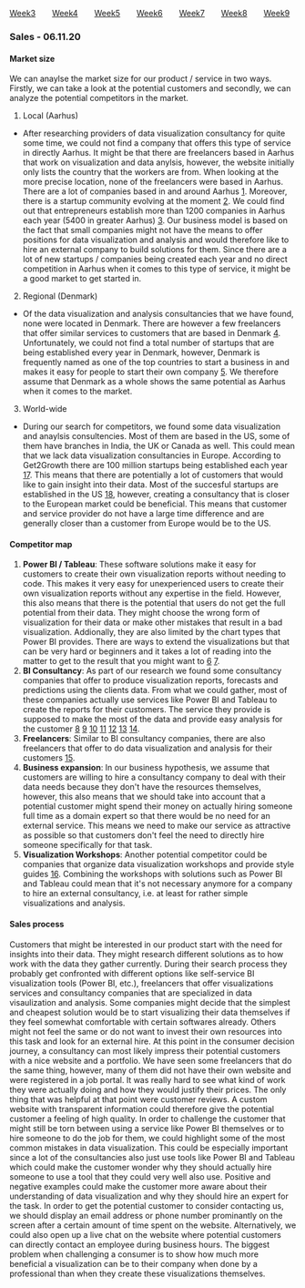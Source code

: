 [Week3](../README.md) &ensp;&ensp;&ensp; [Week4](./week4.md) &ensp;&ensp;&ensp; [Week5](./week5.md) &ensp;&ensp;&ensp; [Week6](./week6.md)
&ensp;&ensp;&ensp; [Week7](./week7.md) &ensp;&ensp;&ensp; [Week8](./week8.md) &ensp;&ensp;&ensp; [Week9](./week9.md)

### Sales - 06.11.20

#### Market size 

We can anaylse the market size for our product / service in two ways. Firstly, we can take a look at the potential customers and secondly, we can analyze the potential competitors in the market.

1. Local (Aarhus)
  - After researching providers of data visualization consultancy for quite some time, we could not find a company that offers this type of service in directly Aarhus. It might be that there are freelancers based in Aarhus that work on visualization and data anylsis, however, the website initially only lists the country that the workers are from. When looking at the more precise location, none of the freelancers were based in Aarhus. 
There are a lot of companies based in and around Aarhus [1]. Moreover, there is a startup community evolving at the moment [2]. We could find out that entrepreneurs establish more than 1200 companies in Aarhus each year (5400 in greater Aarhus) [3]. Our business model is based on the fact that small companies might not have the means to offer positions for data visualization and analysis and would therefore like to hire an external company to build solutions for them. Since there are a lot of new startups / companies being created each year and no direct competition in Aarhus when it comes to this type of service, it might be a good market to get started in. 
2. Regional (Denmark) 
- Of the data visualization and analysis consultancies that we have found, none were located in Denmark. There are however a few freelancers that offer similar services to customers that are based in Denmark [4]. 
Unfortunately, we could not find a total number of startups that are being established every year in Denmark, however, Denmark is frequently named as one of the top countries to start a business in and makes it easy for people to start their own company [5]. We therefore assume that Denmark as a whole shows the same potential as Aarhus when it comes to the market. 
3. World-wide
- During our search for competitors, we found some data visualization and anaylsis consultencies. Most of them are based in the US, some of them have branches in India, the UK or Canada as well. This could mean that we lack data visualization consultancies in Europe. 
According to Get2Growth there are 100 million startups being established each year [17]. This means that there are potentially a lot of customers that would like to gain insight into their data. Most of the succesful startups are established in the US [18], however, creating a consultancy that is closer to the European market could be beneficial. This means that customer and service provider do not have a large time difference and are generally closer than a customer from Europe would be to the US. 

[1]: https://www.crunchbase.com/hub/aarhus-companies 
[2]: https://www.aarsome.com 
[3]: https://citybrand.aarhus.dk/media/36053/2019-05-28_do_business_with_aarhus_.pdf
[4]: https://www.upwork.com/l/dk/data-visualization-freelancers/
[5]: https://startupdenmark.info/why-denmark
[17]: https://get2growth.com/how-many-startups/
[18]: https://www.marshall.usc.edu/faculty-research/centers-excellence/center-global-innovation/startup-index-nations-regions

#### Competitor map 
1. __Power BI / Tableau__: These software solutions make it easy for customers to create their own visualization reports without needing to code. This makes it very easy for unexperienced users to create their own visualization reports without any expertise in the field. However, this also means that there is the potential that users do not get the full potential from their data. They might choose the wrong form of visualization for their data or make other mistakes that result in a bad visualization. Addionally, they are also limited by the chart types that Power BI provides. There are ways to extend the visualizations but that can be very hard or beginners and it takes a lot of reading into the matter to get to the result that you might want to [6] [7]. 
2. __BI Consultancy__: As part of our research we found some consultancy companies that offer to produce visualization reports, forecasts and predictions using the clients data. From what we could gather, most of these companies actually use services like Power BI and Tableau to create the reports for their customers. The service they provide is supposed to make the most of the data and provide easy analysis for the customer [8] [9] [10] [11] [12] [13] [14].
3. __Freelancers__: Similar to BI consultancy companies, there are also freelancers that offer to do data visualization and analysis for their customers [15].
4. __Business expansion__: In our business hypothesis, we assume that customers are willing to hire a consultancy company to deal with their data needs because they don't have the resources themselves, however, this also means that we should take into account that a potential customer might spend their money on actually hiring someone full time as a domain expert so that there would be no need for an external service. This means we need to make our service as attractive as possible so that customers don't feel the need to directly hire someone specifically for that task. 
5. __Visualization Workshops__: Another potential competitor could be companies that organize data visualization workshops and provide style guides [16]. Combining the workshops with solutions such as Power BI and Tableau could mean that it's not necessary anymore for a company to hire an external consultancy, i.e. at least for rather simple visualizations and analysis. 

[6]: https://powerbi.microsoft.com/en-us/ 
[7]: https://www.tableau.com
[8]: https://www.iflexion.com/business-intelligence/data-visualization
[9]: https://www.scnsoft.com/services/data-visualization
[10]: https://softcrylic.com/data-visualization-services/
[11]: https://www.blastanalytics.com/data-visualization-consulting
[12]: https://wciconsulting.com/bi-consulting-services/business-intelligence-consulting/data-visualization-consulting/
[13]: https://www.softwebsolutions.com/data-visualization-consulting.html
[14]: https://www.appnovation.com/data-analytics/data-visualization-consultants
[15]: https://www.upwork.com/l/dk/data-visualization-freelancers/
[16]: https://www.datalabsagency.com

#### Sales process
Customers that might be interested in our product start with the need for insights into their data. They might research different solutions as to how work with the data they gather currently. During their search process they probably get confronted with different options like self-service BI visualization tools (Power BI, etc.), freelancers that offer visualizations services and consultancy companies that are specialized in data visaulization and analysis. Some companies might decide that the simplest and cheapest solution would be to start visualizing their data themselves if they feel somewhat comfortable with certain softwares already. Others might not feel the same or do not want to invest their own resources into this task and look for an external hire. At this point in the consumer decision journey, a consultancy can most likely impress their potential customers with a nice website and a portfolio. We have seen some freelancers that do the same thing, however, many of them did not have their own website and were registered in a job portal. It was really hard to see what kind of work they were actually doing and how they would justify their prices. The only thing that was helpful at that point were customer reviews. A custom website with transparent information could therefore give the potential customer a feeling of high quality. In order to challenge the customer that might still be torn between using a service like Power BI themselves or to hire someone to do the job for them, we could highlight some of the most common mistakes in data visualization. This could be especially important since a lot of the consultancies also just use tools like Power BI and Tableau which could make the customer wonder why they should actually hire someone to use a tool that they could very well also use. Positive and negative examples could make the customer more aware about their understanding of data visualization and why they should hire an expert for the task. In order to get the potential customer to consider contacting us, we should display an email address or phone number prominantly on the screen after a certain amount of time spent on the website. Alternatively, we could also open up a live chat on the website where potential customers can directly contact an employee during business hours. The biggest problem when challenging a consumer is to show how much more beneficial a visualization can be to their company when done by a professional than when they create these visualizations themselves. 
